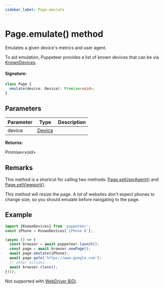 ```yaml
---
sidebar_label: Page.emulate
---
```


# Page.emulate() method

Emulates a given device's metrics and user agent.

To aid emulation, Puppeteer provides a list of known devices that can be via [KnownDevices](./puppeteer.knowndevices.md).

#### Signature:

```typescript
class Page {
  emulate(device: Device): Promise<void>;
}
```

## Parameters

| Parameter | Type                            | Description |
| --------- | ------------------------------- | ----------- |
| device    | [Device](./puppeteer.device.md) |             |

**Returns:**

Promise&lt;void&gt;

## Remarks

This method is a shortcut for calling two methods: [Page.setUserAgent()](./puppeteer.page.setuseragent.md) and [Page.setViewport()](./puppeteer.page.setviewport.md).

This method will resize the page. A lot of websites don't expect phones to change size, so you should emulate before navigating to the page.

## Example

```ts
import {KnownDevices} from 'puppeteer';
const iPhone = KnownDevices['iPhone 6'];

(async () => {
  const browser = await puppeteer.launch();
  const page = await browser.newPage();
  await page.emulate(iPhone);
  await page.goto('https://www.google.com');
  // other actions...
  await browser.close();
})();
```

Not supported with [WebDriver BiDi](https://pptr.dev/faq#q-what-is-the-status-of-cross-browser-support).

